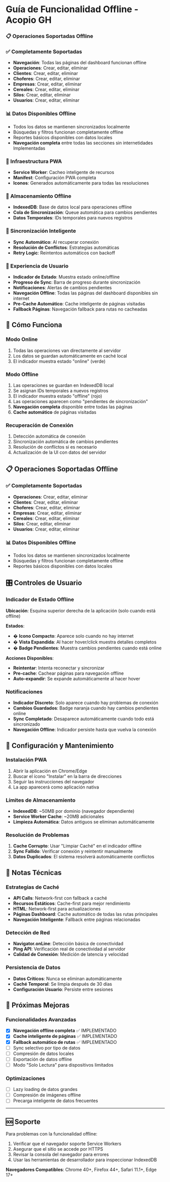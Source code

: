 # Guía de Funcionalidad Offline - Acopio GH
### 📋 Operaciones Soportadas Offline

### ✅ Completamente Soportadas
- **Navegación**: Todas las páginas del dashboard funcionan offline
- **Operaciones**: Crear, editar, eliminar
- **Clientes**: Crear, editar, eliminar
- **Choferes**: Crear, editar, eliminar
- **Empresas**: Crear, editar, eliminar
- **Cereales**: Crear, editar, eliminar
- **Silos**: Crear, editar, eliminar
- **Usuarios**: Crear, editar, eliminar

### 📊 Datos Disponibles Offline
- Todos los datos se mantienen sincronizados localmente
- Búsquedas y filtros funcionan completamente offline
- Reportes básicos disponibles con datos locales
- **Navegación completa** entre todas las secciones sin internetidades Implementadas

### 🔧 Infraestructura PWA
- **Service Worker**: Cacheo inteligente de recursos
- **Manifest**: Configuración PWA completa
- **Iconos**: Generados automáticamente para todas las resoluciones

### 💾 Almacenamiento Offline
- **IndexedDB**: Base de datos local para operaciones offline
- **Cola de Sincronización**: Queue automática para cambios pendientes
- **Datos Temporales**: IDs temporales para nuevos registros

### 🔄 Sincronización Inteligente
- **Sync Automático**: Al recuperar conexión
- **Resolución de Conflictos**: Estrategias automáticas
- **Retry Logic**: Reintentos automáticos con backoff

### 📱 Experiencia de Usuario
- **Indicador de Estado**: Muestra estado online/offline
- **Progreso de Sync**: Barra de progreso durante sincronización
- **Notificaciones**: Alertas de cambios pendientes
- **Navegación Offline**: Todas las páginas del dashboard disponibles sin internet
- **Pre-Cache Automático**: Cache inteligente de páginas visitadas
- **Fallback Páginas**: Navegación fallback para rutas no cacheadas

## 🚀 Cómo Funciona

### Modo Online
1. Todas las operaciones van directamente al servidor
2. Los datos se guardan automáticamente en caché local
3. El indicador muestra estado "online" (verde)

### Modo Offline
1. Las operaciones se guardan en IndexedDB local
2. Se asignan IDs temporales a nuevos registros
3. El indicador muestra estado "offline" (rojo)
4. Las operaciones aparecen como "pendientes de sincronización"
5. **Navegación completa** disponible entre todas las páginas
6. **Cache automático** de páginas visitadas

### Recuperación de Conexión
1. Detección automática de conexión
2. Sincronización automática de cambios pendientes
3. Resolución de conflictos si es necesario
4. Actualización de la UI con datos del servidor

## 📋 Operaciones Soportadas Offline

### ✅ Completamente Soportadas
- **Operaciones**: Crear, editar, eliminar
- **Clientes**: Crear, editar, eliminar
- **Choferes**: Crear, editar, eliminar
- **Empresas**: Crear, editar, eliminar
- **Cereales**: Crear, editar, eliminar
- **Silos**: Crear, editar, eliminar
- **Usuarios**: Crear, editar, eliminar

### 📊 Datos Disponibles Offline
- Todos los datos se mantienen sincronizados localmente
- Búsquedas y filtros funcionan completamente offline
- Reportes básicos disponibles con datos locales

## 🎛️ Controles de Usuario

### Indicador de Estado Offline
**Ubicación**: Esquina superior derecha de la aplicación (solo cuando está offline)

**Estados**:
- � **Icono Compacto**: Aparece solo cuando no hay internet
- � **Vista Expandida**: Al hacer hover/click muestra detalles completos
- � **Badge Pendientes**: Muestra cambios pendientes cuando está online

**Acciones Disponibles**:
- **Reintentar**: Intenta reconectar y sincronizar
- **Pre-cache**: Cachear páginas para navegación offline
- **Auto-expandir**: Se expande automáticamente al hacer hover

### Notificaciones
- **Indicador Discreto**: Solo aparece cuando hay problemas de conexión
- **Cambios Guardados**: Badge naranja cuando hay cambios pendientes online
- **Sync Completado**: Desaparece automáticamente cuando todo está sincronizado
- **Navegación Offline**: Indicador persiste hasta que vuelva la conexión

## 🔧 Configuración y Mantenimiento

### Instalación PWA
1. Abrir la aplicación en Chrome/Edge
2. Buscar el ícono "Instalar" en la barra de direcciones
3. Seguir las instrucciones del navegador
4. La app aparecerá como aplicación nativa

### Límites de Almacenamiento
- **IndexedDB**: ~50MB por dominio (navegador dependiente)
- **Service Worker Cache**: ~20MB adicionales
- **Limpieza Automática**: Datos antiguos se eliminan automáticamente

### Resolución de Problemas
1. **Cache Corrupto**: Usar "Limpiar Caché" en el indicador offline
2. **Sync Fallido**: Verificar conexión y reintentir manualmente
3. **Datos Duplicados**: El sistema resolverá automáticamente conflictos

## 📝 Notas Técnicas

### Estrategias de Caché
- **API Calls**: Network-first con fallback a caché
- **Recursos Estáticos**: Cache-first para mejor rendimiento
- **HTML**: Network-first para actualizaciones
- **Páginas Dashboard**: Cache automático de todas las rutas principales
- **Navegación Inteligente**: Fallback entre páginas relacionadas

### Detección de Red
- **Navigator.onLine**: Detección básica de conectividad
- **Ping API**: Verificación real de conectividad al servidor
- **Calidad de Conexión**: Medición de latencia y velocidad

### Persistencia de Datos
- **Datos Críticos**: Nunca se eliminan automáticamente
- **Caché Temporal**: Se limpia después de 30 días
- **Configuración Usuario**: Persiste entre sesiones

## 🎯 Próximas Mejoras

### Funcionalidades Avanzadas
- [x] **Navegación offline completa** ✅ IMPLEMENTADO
- [x] **Cache inteligente de páginas** ✅ IMPLEMENTADO
- [x] **Fallback automático de rutas** ✅ IMPLEMENTADO
- [ ] Sync selectivo por tipo de datos
- [ ] Compresión de datos locales
- [ ] Exportación de datos offline
- [ ] Modo "Solo Lectura" para dispositivos limitados

### Optimizaciones
- [ ] Lazy loading de datos grandes
- [ ] Compresión de imágenes offline
- [ ] Precarga inteligente de datos frecuentes

---

## 🆘 Soporte

Para problemas con la funcionalidad offline:
1. Verificar que el navegador soporte Service Workers
2. Asegurar que el sitio se accede por HTTPS
3. Revisar la consola del navegador para errores
4. Usar las herramientas de desarrollador para inspeccionar IndexedDB

**Navegadores Compatibles**: Chrome 40+, Firefox 44+, Safari 11.1+, Edge 17+
